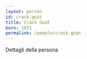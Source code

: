 ```yaml
---
layout: person
id: crack.goat
title: Crack Goat
born: 1971
permalink: /people/crack.goat
---
```


Dettagli della persona 
